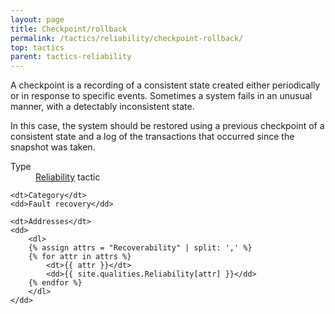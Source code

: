 ```yaml
---
layout: page
title: Checkpoint/rollback
permalink: /tactics/reliability/checkpoint-rollback/
top: tactics
parent: tactics-reliability
---
```


A checkpoint is a recording of a consistent state created either periodically or in response to specific events. Sometimes a system fails in an unusual manner,
with a detectably inconsistent state.

In this case, the system should be restored using a previous checkpoint of a consistent state and a log of the transactions that occurred since the snapshot
was taken.

<dl>
    <dt>Type</dt>
    <dd><a href="{{ '/quality/reliability/' | relative_url }}">Reliability</a> tactic</dd>
    
    <dt>Category</dt>
    <dd>Fault recovery</dd>
    
    <dt>Addresses</dt>
    <dd>
        <dl>
        {% assign attrs = "Recoverability" | split: ',' %}
        {% for attr in attrs %}
            <dt>{{ attr }}</dt>
            <dd>{{ site.qualities.Reliability[attr] }}</dd>
        {% endfor %}
        </dl>
    </dd>
</dl>
